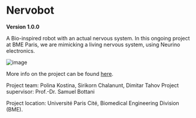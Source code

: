 # Nervobot
 
 **Version 1.0.0**

A Bio-inspired robot with an actual nervous system. In this ongoing project at BME Paris, we are mimicking a living nervous system, using Neurino electronics.

![image](Gallery/2B95CE67-4B55-4742-8BEE-48936455EB7E_1_201_a.heic)

More info on the project can be found [here](https://wiki.bme-paris.com/2023-project07/tiki-index.php?page=HomePage).



Project team: Polina Kostina, Sirikorn Chalanunt, Dimitar Tahov
Project supervisor: Prof.-Dr. Samuel Bottani
 
Project location: Université Paris Cité, Biomedical Engineering Division (BME).
